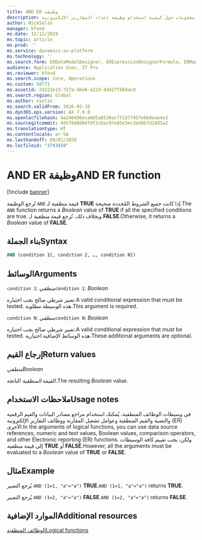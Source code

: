 ```yaml
---
title: AND ER وظيفة
description: يوفر هذا الموضوع معلومات حول كيفية استخدام وظيفة إعداد التقارير الإلكترونية AND (ER).
author: NickSelin
manager: kfend
ms.date: 12/12/2019
ms.topic: article
ms.prod: ''
ms.service: dynamics-ax-platform
ms.technology: ''
ms.search.form: ERDataModelDesigner, ERExpressionDesignerFormula, ERMappedFormatDesigner, ERModelMappingDesigner
audience: Application User, IT Pro
ms.reviewer: kfend
ms.search.scope: Core, Operations
ms.custom: 58771
ms.assetid: 24223e13-727a-4be6-a22d-4d427f504ac9
ms.search.region: Global
ms.author: nselin
ms.search.validFrom: 2016-02-28
ms.dyn365.ops.version: AX 7.0.0
ms.openlocfilehash: 4a246496eca0d5a8538ac7f1577957e6b9eae4e3
ms.sourcegitcommit: 445f6d8d0df9f2cbac97e85e3ec3ed8b7d18d3a2
ms.translationtype: HT
ms.contentlocale: ar-SA
ms.lasthandoff: 09/01/2020
ms.locfileid: "3743459"
---
```

# <a name="and-er-function"></a><span data-ttu-id="c917c-103">AND ER وظيفة</span><span class="sxs-lookup"><span data-stu-id="c917c-103">AND ER function</span></span>

[!include [banner](../includes/banner.md)]

<span data-ttu-id="c917c-104">تُرجع الوظيفة `AND` قيمة *منطقية* لـ **TRUE** إذا كانت جميع الشروط المُحددة صحيحة.</span><span class="sxs-lookup"><span data-stu-id="c917c-104">The `AND` function returns a *Boolean* value of **TRUE** if all the specified conditions are true.</span></span> <span data-ttu-id="c917c-105">وبخلاف ذلك، تُرجع قيمة *منطقية* لـ **FALSE**.</span><span class="sxs-lookup"><span data-stu-id="c917c-105">Otherwise, it returns a *Boolean* value of **FALSE**.</span></span>

## <a name="syntax"></a><span data-ttu-id="c917c-106">بناء الجملة</span><span class="sxs-lookup"><span data-stu-id="c917c-106">Syntax</span></span>

```vb
AND (condition 1[, condition 2, …, condition N])
```

## <a name="arguments"></a><span data-ttu-id="c917c-107">الوسائط</span><span class="sxs-lookup"><span data-stu-id="c917c-107">Arguments</span></span>

<span data-ttu-id="c917c-108">`condition 1`: *منطقي*</span><span class="sxs-lookup"><span data-stu-id="c917c-108">`condition 1`: *Boolean*</span></span>

<span data-ttu-id="c917c-109">تعبير شرطي صالح يجب اختباره.</span><span class="sxs-lookup"><span data-stu-id="c917c-109">A valid conditional expression that must be tested.</span></span> <span data-ttu-id="c917c-110">هذه الوسيطة مطلوبة.</span><span class="sxs-lookup"><span data-stu-id="c917c-110">This argument is required.</span></span>

<span data-ttu-id="c917c-111">`condition N`: *منطقي*</span><span class="sxs-lookup"><span data-stu-id="c917c-111">`condition N`: *Boolean*</span></span>

<span data-ttu-id="c917c-112">تعبير شرطي صالح يجب اختباره.</span><span class="sxs-lookup"><span data-stu-id="c917c-112">A valid conditional expression that must be tested.</span></span> <span data-ttu-id="c917c-113">هذه الوسائط الإضافية اختيارية.</span><span class="sxs-lookup"><span data-stu-id="c917c-113">These additional arguments are optional.</span></span>

## <a name="return-values"></a><span data-ttu-id="c917c-114">إرجاع القيم</span><span class="sxs-lookup"><span data-stu-id="c917c-114">Return values</span></span>

<span data-ttu-id="c917c-115">*منطقي*</span><span class="sxs-lookup"><span data-stu-id="c917c-115">*Boolean*</span></span>

<span data-ttu-id="c917c-116">القيمة *المنطقية* الناتجة.</span><span class="sxs-lookup"><span data-stu-id="c917c-116">The resulting *Boolean* value.</span></span>

## <a name="usage-notes"></a><span data-ttu-id="c917c-117">ملاحظات الاستخدام</span><span class="sxs-lookup"><span data-stu-id="c917c-117">Usage notes</span></span>

<span data-ttu-id="c917c-118">في وسيطات الوظائف المنطقية، يُمكنك استخدام مراجع مصادر البيانات والقيم الرقمية والنصية والقيم المنطقية وعوامل تشغيل المقارنة ووظائف التقارير الإلكترونية (ER) الأخرى.</span><span class="sxs-lookup"><span data-stu-id="c917c-118">In the arguments of logical functions, you can use data source references, numeric and text values, Boolean values, comparison operators, and other Electronic reporting (ER) functions.</span></span> <span data-ttu-id="c917c-119">ولكن، يجب تقييم كافة الوسيطات إلى قيمة *منطقية* **TRUE** أو **FALSE**.</span><span class="sxs-lookup"><span data-stu-id="c917c-119">However, all the arguments must be evaluated to a *Boolean* value of **TRUE** or **FALSE**.</span></span>

## <a name="example"></a><span data-ttu-id="c917c-120">مثال</span><span class="sxs-lookup"><span data-stu-id="c917c-120">Example</span></span>

<span data-ttu-id="c917c-121">يُرجع التعبير `AND (1=1, "a"="a")` **TRUE**.</span><span class="sxs-lookup"><span data-stu-id="c917c-121">`AND (1=1, "a"="a")` returns **TRUE**.</span></span>

<span data-ttu-id="c917c-122">يُرجع التعبير `AND (1=2, "a"="a")` **FALSE**.</span><span class="sxs-lookup"><span data-stu-id="c917c-122">`AND (1=2, "a"="a")` returns **FALSE**.</span></span>

## <a name="additional-resources"></a><span data-ttu-id="c917c-123">الموارد الإضافية</span><span class="sxs-lookup"><span data-stu-id="c917c-123">Additional resources</span></span>

[<span data-ttu-id="c917c-124">الوظائف المنطقية</span><span class="sxs-lookup"><span data-stu-id="c917c-124">Logical functions</span></span>](er-functions-category-logical.md)
